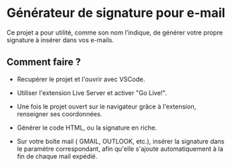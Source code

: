 # Générateur de signature pour e-mail

Ce projet a pour utilité, comme son nom l'indique, de générer votre propre signature à insérer dans vos e-mails.

## Comment faire ?

- Recupérer le projet et l'ouvrir avec VSCode.

- Utiliser l'extension Live Server et activer "Go Live!".

- Une fois le projet ouvert sur le navigateur grâce à l'extension, renseigner ses coordonnées.

- Générer le code HTML, ou la signature en riche.

- Sur votre boîte mail ( GMAIL, OUTLOOK, etc.), insérer la signature dans le paramètre correspondant, afin qu'elle s'ajoute automatiquement à la fin de chaque mail expédié.
